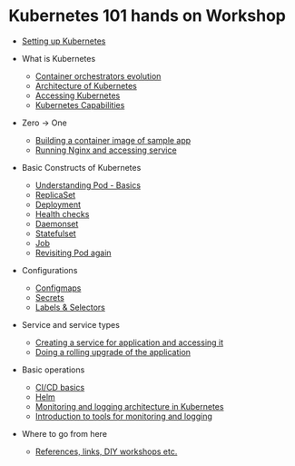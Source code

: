 # Kubernetes 101 hands on Workshop

- [Setting up Kubernetes](./content/./content/setup.md)

- What is Kubernetes 
  - [Container orchestrators evolution](./content/container_orchestration.md)
  - [Architecture of Kubernetes](./content/architecture.md)
  - [Accessing Kubernetes](./content/api_kubectl.md)
  - [Kubernetes Capabilities](./content/kubeernetes.md)

- Zero -> One
  - [Building a container image of sample app](./content/app_container.md)
  - [Running Nginx and accessing service](./content/first_run.md)

- Basic Constructs of Kubernetes
  - [Understanding Pod - Basics](./content/first_pod.md)
  - [ReplicaSet](./content/replicaset.md)
  - [Deployment](./content/deployment.md)
  - [Health checks](./content/health_checks.md)
  - [Daemonset](./content/daemonset.md)
  - [Statefulset](./content/statefulset.md)
  - [Job](./content/job.md)
  - [Revisiting Pod again](./content/pod_again.md)

- Configurations
  - [Configmaps](./content/configmaps.md)
  - [Secrets](./content/secrets.md)
  - [Labels & Selectors](./content/labels_selectors.md)

- Service and service types
  - [Creating a service for application and accessing it](./content/services.md)
  - [Doing a rolling upgrade of the application](./content/rolling_upgrade.md)

- Basic operations
  - [CI/CD basics](./content/ci_cd.md)
  - [Helm](./content/helm.md)
  - [Monitoring and logging architecture in Kubernetes](./content/monitoring_logging.md)
  - [Introduction to tools for monitoring and logging](./content/monitoring_tools.md)

- Where to go from here
  - [References, links, DIY workshops etc.](./content/references.md)